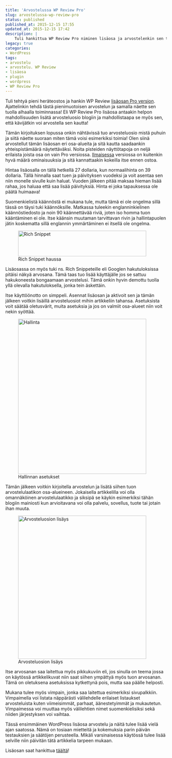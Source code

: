 ```yaml
---
title: 'Arvostelussa WP Review Pro'
slug: arvostelussa-wp-review-pro
status: published
published_at: 2015-12-15 17:55
updated_at: 2015-12-15 17:42
description: |
    Tuli hankittua WP Review Pro niminen lisäosa ja arvostelenkin sen tässä kirjoituksessa.
legacy: true
categories:
- WordPress
tags:
- arvostelu
- arvostelu. WP Review
- lisäosa
- plugin
- wordpress
- WP Review Pro
---
```


<p>Tuli tehtyä pieni heräteostos ja hankin WP Review <a href="https://mythemeshop.com/plugins/wp-review-pro/?ref=markokaartinen" target="_blank">lisäosan Pro version</a>. Ajattelinkin tehdä tästä pienimuotoisen arvostelun ja samalla näette sen tuolla alhaalla toiminnassa! Eli WP Review Pro lisäosa antaakin helpon mahdollisuuden lisätä arvosteluosio blogiin ja mahdollistaapa se myös sen, että kävijätkin voi arvostella sen kautta!</p>
<p>Tämän kirjoituksen lopussa onkin nähtävissä tuo arvosteluosio mistä puhuin ja siitä näette suoraan miten tämä voisi esimerkiksi toimia! Olen siinä arvostellut tämän lisäosan eri osa-alueita ja sitä kautta saadaankin yhteispistämäärä näytettäväksi. Noita pisteiden näyttötapoja on neljä erilaista joista osa on vain Pro versiossa. <a href="https://mythemeshop.com/plugins/wp-review/?ref=markokaartinen" target="_blank">Ilmaisessa</a> versiossa on kuitenkin hyvä määrä ominaisuuksia ja sitä kannattaakin kokeilla itse ennen ostoa.</p>
<p>Hintaa lisäosalla on tällä hetkellä 27 dollaria, kun normaalihinta on 39 dollaria. Tällä hinnalla saat tuen ja päivityksen vuodeksi ja voit asentaa sen niin monelle sivulle kuin haluat. Vuoden jälkeen pitää maksaa hieman lisää rahaa, jos haluaa että saa lisää päivityksiä. Hinta ei joka tapauksessa ole päätä huimaava!</p>
<p>Suomenkielistä käännöstä ei mukana tule, mutta tämä ei ole ongelma sillä tässä on täysi tuki käännöksille. Matkassa tuleekin englanninkielinen käännöstiedosto ja noin 90 käännettävää riviä, joten iso homma tuon kääntäminen ei ole. Itse käänsin muutaman tarvittavan rivin ja hallintapuolen jätin koskematta sillä englannin ymmärtäminen ei itsellä ole ongelma.</p>
<p><figure id="attachment_6100" aria-describedby="caption-attachment-6100" style="width: 400px" class="wp-caption aligncenter"><a href="https://cdn.markokaartinen.net/uploads/2015/12/Screenshot-2015-12-15-10.38.29.png" rel="attachment wp-att-6100"><img loading="lazy" decoding="async" class="wp-image-6100 size-thumbnail" src="https://cdn.markokaartinen.net/uploads/2015/12/Screenshot-2015-12-15-10.38.29-400x80.png" alt="Rich Snippet" width="400" height="80" /></a><figcaption id="caption-attachment-6100" class="wp-caption-text">Rich Snippet haussa</figcaption></figure></p>
<p>Lisäosassa on myös tuki ns. Rich Snippeteille eli Googlen hakutuloksissa pitäisi näkyä arvosana. Tämä taas tuo lisää käyttäjälle jos se sattuu hakukoneesta bongaamaan arvostelusi. Tämä onkin hyvin demottu tuolla yllä olevalla hakutuloksella, jonka tein äskettäin.</p>
<p>Itse käyttöönotto on simppeli. Asennat lisäosan ja aktivoit sen ja tämän jälkeen voitkin lisäillä arvosteluosiot mihin artikkeliin tahansa. Asetuksista voit säätää oletusvärit, muita asetuksia ja jos on valmiit osa-alueet niin voit nekin syöttää.</p>
<p><figure id="attachment_6110" aria-describedby="caption-attachment-6110" style="width: 400px" class="wp-caption aligncenter"><a href="https://cdn.markokaartinen.net/uploads/2015/12/Screenshot-2015-12-15-14.17.28.png" rel="attachment wp-att-6110"><img loading="lazy" decoding="async" class="size-thumbnail wp-image-6110" src="https://cdn.markokaartinen.net/uploads/2015/12/Screenshot-2015-12-15-14.17.28-400x484.png" alt="Hallinta" width="400" height="484" /></a><figcaption id="caption-attachment-6110" class="wp-caption-text">Hallinnan asetukset</figcaption></figure></p>
<p>Tämän jälkeen voitkin kirjoitella arvostelun ja lisätä siihen tuon arvostelulaatikon osa-alueineen. Jokaisella artikkelilla voi olla omannäköinen arvostelulaatikko ja siksipä se käykin esimerkiksi tähän blogiin mainiosti kun arvioitavana voi olla palvelu, sovellus, tuote tai jotain ihan muuta.</p>
<p><figure id="attachment_6107" aria-describedby="caption-attachment-6107" style="width: 400px" class="wp-caption aligncenter"><a href="https://cdn.markokaartinen.net/uploads/2015/12/Screenshot-2015-12-15-14.13.26.png" rel="attachment wp-att-6107"><img loading="lazy" decoding="async" class="wp-image-6107 size-thumbnail" src="https://cdn.markokaartinen.net/uploads/2015/12/Screenshot-2015-12-15-14.13.26-400x447.png" alt="Arvosteluosion lisäys" width="400" height="447" /></a><figcaption id="caption-attachment-6107" class="wp-caption-text">Arvosteluosion lisäys</figcaption></figure></p>
<p>Itse arvosanan saa laitettua myös pikkukuviin eli, jos sinulla on teema jossa on käytössä artikkelikuvat niin saat siihen ympättyä myös tuon arvosanan. Tämä on oletuksena asetuksissa kytkettynä pois, mutta saa päälle helposti.</p>
<p>Mukana tulee myös vimpain, jonka saa laitettua esimerkiksi sivupalkkiin. Vimpaimella voi listata näppärästi välilehdelle erilaiset listaukset arvosteluista kuten viimeisimmät, parhaat, äänestetyimmät ja mukautetun. Vimpaimessa voi muuttaa myös välilehtien nimet suomenkielisiksi sekä niiden järjestyksen voi vaihtaa.</p>
<p>Tässä ensimmäinen WordPress lisäosa arvostelu ja näitä tulee lisää vielä ajan saatossa. Nämä on tosiaan mietteitä ja kokemuksia parin päivän testauksien ja säätöjen perusteella. Mikäli varsinaisessa käytössä tulee lisää selville niin päivitän tätä artikkelia tarpeen mukaan.</p>
<p>Lisäosan saat hankittua <a href="https://mythemeshop.com/plugins/wp-review-pro/?ref=markokaartinen" target="_blank">täältä</a>!</p>